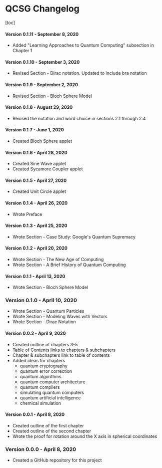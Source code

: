 # QCSG Changelog

[toc]



#### Version 0.1.11 - September 8, 2020

* Added "Learning Approaches to Quantum Computing" subsection in Chapter 1

#### Version 0.1.10 - September 3, 2020

* Revised Section - Dirac notation. Updated to include bra notation

#### Version 0.1.9 - September 2, 2020

* Revised Section - Bloch Sphere Model

#### Version 0.1.8 - August 29, 2020

* Revised the notation and word choice in sections 2.1 through 2.4

#### Version 0.1.7 - June 1, 2020

* Created Bloch Sphere applet

#### Version 0.1.6 - April 28, 2020

* Created Sine Wave applet
* Created Sycamore Coupler applet

#### Version 0.1.5 - April 27, 2020

* Created Unit Circle applet

#### Version 0.1.4 - April 26, 2020

* Wrote Preface

#### Version 0.1.3 - April 25, 2020

* Wrote Section - Case Study: Google's Quantum Supremacy

#### Version 0.1.2 - April 20, 2020

* Wrote Section - The New Age of Computing
* Wrote Section - A Brief History of Quantum Computing

#### Version 0.1.1 - April 13, 2020

* Wrote Section - Bloch Sphere Model

### Version 0.1.0 - April 10, 2020

* Wrote Section - Quantum Particles
* Wrote Section - Modeling Waves with Vectors
* Wrote Section - Dirac Notation

#### Version 0.0.2 - April 9, 2020

* Created outline of chapters 3-5
* Table of Contents links to chapters & subchapters
* Chapter & subchapters link to table of contents
* Added ideas for chapters 
  * quantum cryptography
  * quantum error correction
  * quantum algorithms
  * quantum computer architecture
  * quantum compilers
  * simulating quantum computers
  * quantum artificial intelligence
  * chemical simulation

#### Version 0.0.1 - April 8, 2020

* Created outline of the first chapter
* Created outline of the second chapter
* Wrote the proof for rotation around the X axis in spherical coordinates

### Version 0.0.0 - April 8, 2020

* Created a GitHub repository for this project